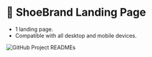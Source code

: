 # 👟 ShoeBrand Landing Page

- 1 landing page.
- Compatible with all desktop and mobile devices.

![GitHub Project READMEs](https://user-images.githubusercontent.com/95723185/164286169-79fccb01-2452-4f29-a16e-a63dbb110d6b.png)
